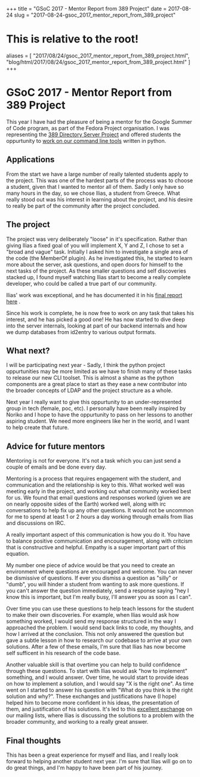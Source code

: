 +++
title = "GSoC 2017 - Mentor Report from 389 Project"
date = 2017-08-24
slug = "2017-08-24-gsoc_2017_mentor_report_from_389_project"
# This is relative to the root!
aliases = [ "2017/08/24/gsoc_2017_mentor_report_from_389_project.html", "blog/html/2017/08/24/gsoc_2017_mentor_report_from_389_project.html" ]
+++
# GSoC 2017 - Mentor Report from 389 Project

This year I have had the pleasure of being a mentor for the Google
Summer of Code program, as part of the Fedora Project organisation. I
was representing the [389 Directory Server
Project](http://www.port389.org/) and offered students the oppurtunity
to [work on our command line
tools](https://fedoraproject.org/wiki/Summer_coding_ideas_for_2017#389_Directory_Server:_developing_administrative_tools)
written in python.

## Applications

From the start we have a large number of really talented students apply
to the project. This was one of the hardest parts of the process was to
choose a student, given that I wanted to mentor all of them. Sadly I
only have so many hours in the day, so we chose Ilias, a student from
Greece. What really stood out was his interest in learning about the
project, and his desire to really be part of the community after the
project concluded.

## The project

The project was very deliberately \"loose\" in it\'s specification.
Rather than giving Ilias a fixed goal of you will implement X, Y and Z,
I chose to set a \"broad and vague\" task. Initially I asked him to
investigate a single area of the code (the MemberOf plugin). As he
investigated this, he started to learn more about the server, ask
questions, and open doors for himself to the next tasks of the project.
As these smaller questions and self discoveries stacked up, I found
myself watching Ilias start to become a really complete developer, who
could be called a true part of our community.

Ilias\' work was exceptional, and he has documented it in his [final
report
here](https://iliaswrites.wordpress.com/2017/08/23/final-gsoc-2017-report/)
.

Since his work is complete, he is now free to work on any task that
takes his interest, and he has picked a good one! He has now started to
dive deep into the server internals, looking at part of our backend
internals and how we dump databases from id2entry to various output
formats.

## What next?

I will be participating next year - Sadly, I think the python project
oppurtunities may be more limited as we have to finish many of these
tasks to release our new CLI toolset. This is almost a shame as the
python components are a great place to start as they ease a new
contributor into the broader concepts of LDAP and the project structure
as a whole.

Next year I really want to give this oppurtunity to an under-represented
group in tech (female, poc, etc). I personally have been really inspired
by Noriko and I hope to have the oppurtunity to pass on her lessons to
another aspiring student. We need more engineers like her in the world,
and I want to help create that future.

## Advice for future mentors

Mentoring is not for everyone. It\'s not a task which you can just send
a couple of emails and be done every day.

Mentoring is a process that requires engagement with the student, and
communication and the relationship is key to this. What worked well was
meeting early in the project, and working out what community worked best
for us. We found that email questions and responses worked (given we are
on nearly opposite sides of the Earth) worked well, along with irc
conversations to help fix up any other questions. It would not be
uncommon for me to spend at least 1 or 2 hours a day working through
emails from Ilias and discussions on IRC.

A really important aspect of this communication is how you do it. You
have to balance positive communication and encouragement, along with
critcism that is constructive and helpful. Empathy is a super important
part of this equation.

My number one piece of advice would be that you need to create an
environment where questions are encouraged and welcome. You can never be
dismissive of questions. If ever you dismiss a question as \"silly\" or
\"dumb\", you will hinder a student from wanting to ask more questions.
If you can\'t answer the question immediately, send a response saying
\"hey I know this is important, but I\'m really busy, I\'ll answer you
as soon as I can\".

Over time you can use these questions to help teach lessons for the
student to make their own discoveries. For example, when Ilias would ask
how something worked, I would send my response structured in the way I
approached the problem. I would send back links to code, my thoughts,
and how I arrived at the conclusion. This not only answered the question
but gave a subtle lesson in how to research our codebase to arrive at
your own solutions. After a few of these emails, I\'m sure that Ilias
has now become self sufficent in his research of the code base.

Another valuable skill is that overtime you can help to build confidence
through these questions. To start with Ilias would ask \"how to
implement\" something, and I would answer. Over time, he would start to
provide ideas on how to implement a solution, and I would say \"X is the
right one\". As time went on I started to answer his question with
\"What do you think is the right solution and why?\". These exchanges
and justifications have (I hope) helped him to become more confident in
his ideas, the presentation of them, and justification of his solutions.
It\'s led to this [excellent
exchange](https://lists.fedoraproject.org/archives/list/389-devel@lists.fedoraproject.org/thread/5VDPWUZ3E67UMEWVCATU6LEIQ5QGBGEM/)
on our mailing lists, where Ilias is discussing the solutions to a
problem with the broader community, and working to a really great
answer.

## Final thoughts

This has been a great experience for myself and Ilias, and I really look
forward to helping another student next year. I\'m sure that Ilias will
go on to do great things, and I\'m happy to have been part of his
journey.


